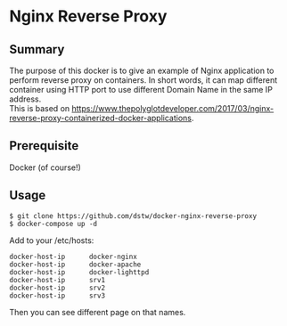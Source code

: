 # Nginx Reverse Proxy

## Summary

The purpose of this docker is to give an example of Nginx application to
perform reverse proxy on containers. In short words, it can map different container using
HTTP port to use different Domain Name in the same IP address.  
This is based on https://www.thepolyglotdeveloper.com/2017/03/nginx-reverse-proxy-containerized-docker-applications.

## Prerequisite

Docker (of course!)

## Usage

	$ git clone https://github.com/dstw/docker-nginx-reverse-proxy
	$ docker-compose up -d

Add to your /etc/hosts:

	docker-host-ip      docker-nginx
	docker-host-ip      docker-apache
	docker-host-ip      docker-lighttpd
	docker-host-ip      srv1
	docker-host-ip      srv2
	docker-host-ip      srv3

Then you can see different page on that names.
